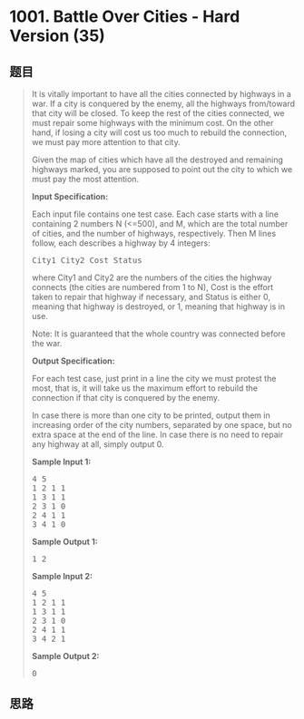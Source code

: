 <h1>1001. Battle Over Cities - Hard Version (35)</h1>

## 题目

> <div id="problemContent">
> <p>It is vitally important to have all the cities connected by highways in a war.  If a city is conquered by the enemy, all the highways from/toward that city will be closed.  To keep the rest of the cities connected, we must repair some highways with the minimum cost.  On the other hand, if losing a city will cost us too much to rebuild the connection, we must pay more attention to that city.</p>
> <p>Given the map of cities which have all the destroyed and remaining highways marked, you are supposed to point out the city to which we must pay the most attention.
> </p>
> <p><b>Input Specification:</b></p>
> <p>Each input file contains one test case. Each case starts with a line containing 2 numbers N (&lt;=500), and M, which are the total number of cities, and the number of highways, respectively.  Then M lines follow, each describes a highway by 4 integers:</p>
> <pre>
> City1 City2 Cost Status
> </pre>
> <p>where City1 and City2 are the numbers of the cities the highway connects (the cities are numbered from 1 to N), Cost is the effort taken to repair that highway if necessary, and Status is either 0, meaning that highway is destroyed, or 1, meaning that highway is in use.</p>
> <p>Note: It is guaranteed that the whole country was connected before the war.</p>
> <p><b>Output Specification:</b></p>
> <p>For each test case, just print in a line the city we must protest the most, that is, it will take us the maximum effort to rebuild the connection if that city is conquered by the enemy.</p>
> <p>In case there is more than one city to be printed, output them in increasing order of the city numbers, separated by one space, but no extra space at the end of the line.  In case there is no need to repair any highway at all, simply output 0.
> </p>
> <b>Sample Input 1:</b><pre>
> 4 5
> 1 2 1 1
> 1 3 1 1
> 2 3 1 0
> 2 4 1 1
> 3 4 1 0
> </pre>
> <b>Sample Output 1:</b><pre>
> 1 2
> </pre>
> <b>Sample Input 2:</b><pre>
> 4 5
> 1 2 1 1
> 1 3 1 1
> 2 3 1 0
> 2 4 1 1
> 3 4 2 1
> </pre>
> <b>Sample Output 2:</b><pre>
> 0
> </pre>
> </div>

## 思路

